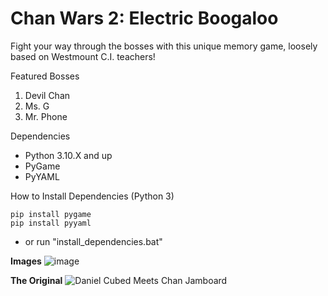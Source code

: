 # **Chan Wars 2: Electric Boogaloo**
Fight your way through the bosses with this unique memory game, loosely based on Westmount C.I. teachers!

Featured Bosses
1. Devil Chan
2. Ms. G
3. Mr. Phone


Dependencies
* Python 3.10.X and up
* PyGame
* PyYAML

How to Install Dependencies (Python 3)
```
pip install pygame
pip install pyyaml
```
- or run "install_dependencies.bat"


**Images**
![image](https://user-images.githubusercontent.com/75279704/160659515-7b0cea4c-f7d3-401a-a4b1-2419392fdc5a.png)

**The Original**
![Daniel Cubed Meets Chan Jamboard](https://user-images.githubusercontent.com/75279704/157279674-38a1baae-15b8-4490-b09e-6a3acba1c61e.gif)

